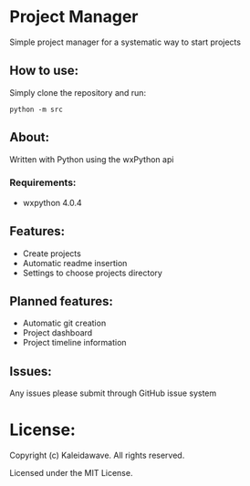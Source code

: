 # Project Manager

Simple project manager for a systematic way to start projects

## How to use:

Simply clone the repository and run:

```
python -m src
```

## About:

Written with Python using the wxPython api

### Requirements:

- wxpython 4.0.4

## Features:

- Create projects
- Automatic readme insertion
- Settings to choose projects directory

## Planned features:

- Automatic git creation
- Project dashboard
- Project timeline information

## Issues:

Any issues please submit through GitHub issue system

# License:
Copyright (c) Kaleidawave. All rights reserved.

Licensed under the MIT License.